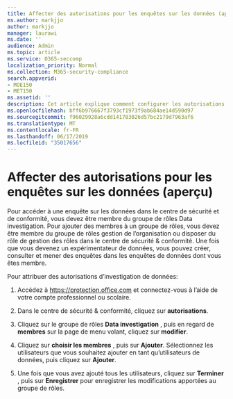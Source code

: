 ```yaml
---
title: Affecter des autorisations pour les enquêtes sur les données (aperçu)
ms.author: markjjo
author: markjjo
manager: laurawi
ms.date: ''
audience: Admin
ms.topic: article
ms.service: O365-seccomp
localization_priority: Normal
ms.collection: M365-security-compliance
search.appverid:
- MOE150
- MET150
ms.assetid: ''
description: Cet article explique comment configurer les autorisations nécessaires pour utiliser l’outil des enquêtes de données dans Microsoft 365.
ms.openlocfilehash: bff6b976667f3793cf1973f9ab684ae14d590d97
ms.sourcegitcommit: f96029928a6cdd141783026d57bc2179d7963af6
ms.translationtype: MT
ms.contentlocale: fr-FR
ms.lasthandoff: 06/17/2019
ms.locfileid: "35017656"
---
```

# <a name="assign-permissions-for-data-investigations-preview"></a>Affecter des autorisations pour les enquêtes sur les données (aperçu)

Pour accéder à une enquête sur les données dans le centre de sécurité et de conformité, vous devez être membre du groupe de rôles Data investigation. Pour ajouter des membres à un groupe de rôles, vous devez être membre du groupe de rôles gestion de l’organisation ou disposer du rôle de gestion des rôles dans le centre de sécurité & conformité. Une fois que vous devenez un expérimentateur de données, vous pouvez créer, consulter et mener des enquêtes dans les enquêtes de données dont vous êtes membre.

Pour attribuer des autorisations d’investigation de données:

1. Accédez à https://protection.office.com et connectez-vous à l’aide de votre compte professionnel ou scolaire.

2. Dans le centre de sécurité & conformité, cliquez sur **autorisations**. 

3. Cliquez sur le groupe de rôles **Data investigation** , puis en regard de **membres** sur la page de menu volant, cliquez sur **modifier**.

4. Cliquez sur **choisir les membres** , puis sur **Ajouter**. Sélectionnez les utilisateurs que vous souhaitez ajouter en tant qu’utilisateurs de données, puis cliquez sur **Ajouter**.

5. Une fois que vous avez ajouté tous les utilisateurs, cliquez sur **Terminer** , puis sur **Enregistrer** pour enregistrer les modifications apportées au groupe de rôles.